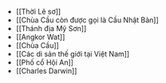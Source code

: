 - [[Thời Lê sơ]]
- [[Chùa Cầu còn được gọi là Cầu Nhật Bản]]
- [[Thánh địa Mỹ Sơn]]
- [[Angkor Wat]]
- [[Chùa Cầu]]
- [[Các di sản thế giới tại Việt Nam]]
- [[Phố cổ Hội An]]
- [[Charles Darwin]]

